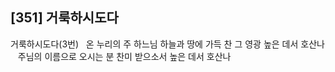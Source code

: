 ## [351] 거룩하시도다

거룩하시도다(3번)  
온 누리의 주 하느님 하늘과 땅에 가득 찬 그 영광 높은 데서 호산나   
주님의 이름으로 오시는 분 찬미 받으소서 높은 데서 호산나
